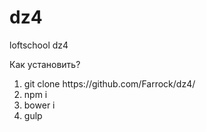# dz4
loftschool dz4

Как установить?
<ol>
<li>git clone https://github.com/Farrock/dz4/</li> 
<li>npm i</li>
<li>bower i</li>
<li>gulp</li>
</ol>
